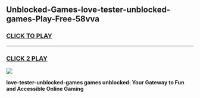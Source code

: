 
## Unblocked-Games-love-tester-unblocked-games-Play-Free-58vva
<h3>
<a href="https://premium76.site?title=love-tester-unblocked-games&ref=17A">CLICK TO PLAY</a></h3>
<hr>

<h3>
<a href="https://premium76.site?title=love-tester-unblocked-games&ref=17A">CLICK 2 PLAY</a>
  
</h3>

<a href="https://premium76.site?title=love-tester-unblocked-games&ref=17A"><img src="https://clearcache.store/games.png"></a>


**love-tester-unblocked-games games unblocked: Your Gateway to Fun and Accessible Online Gaming**
